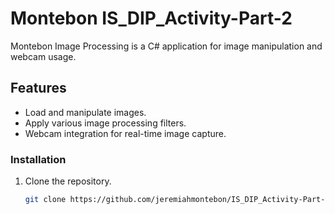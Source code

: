 # Montebon IS_DIP_Activity-Part-2

Montebon Image Processing is a C# application for image manipulation and webcam usage.

## Features

- Load and manipulate images.
- Apply various image processing filters.
- Webcam integration for real-time image capture.

### Installation

1. Clone the repository.

   ```bash
   git clone https://github.com/jeremiahmontebon/IS_DIP_Activity-Part-2.git
